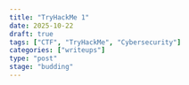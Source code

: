 ```yaml
---
title: "TryHackMe 1"
date: 2025-10-22
draft: true
tags: ["CTF", "TryHackMe", "Cybersecurity"]
categories: ["writeups"] 
type: "post"
stage: "budding"
---
```

